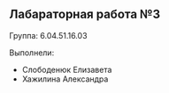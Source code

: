 ## Лабараторная работа №3
Группа: 6.04.51.16.03

Выполнели:
  *  Слободенюк Елизавета 
  *  Хажилина Александра
